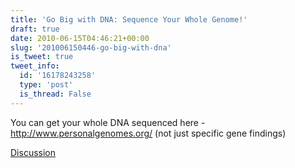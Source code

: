 ```yaml
---
title: 'Go Big with DNA: Sequence Your Whole Genome!'
draft: true
date: 2010-06-15T04:46:21+00:00
slug: '201006150446-go-big-with-dna'
is_tweet: true
tweet_info:
  id: '16178243258'
  type: 'post'
  is_thread: False
---
```




You can get your whole DNA sequenced here - http://www.personalgenomes.org/ (not just specific gene findings)

[Discussion](https://x.com/sytelus/status/16178243258)
